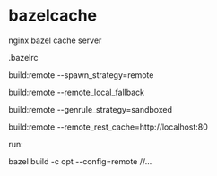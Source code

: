 # bazelcache
nginx bazel cache server

.bazelrc

build:remote --spawn_strategy=remote

build:remote --remote_local_fallback

build:remote --genrule_strategy=sandboxed

build:remote --remote_rest_cache=http://localhost:80



run:

bazel build -c opt --config=remote //...
